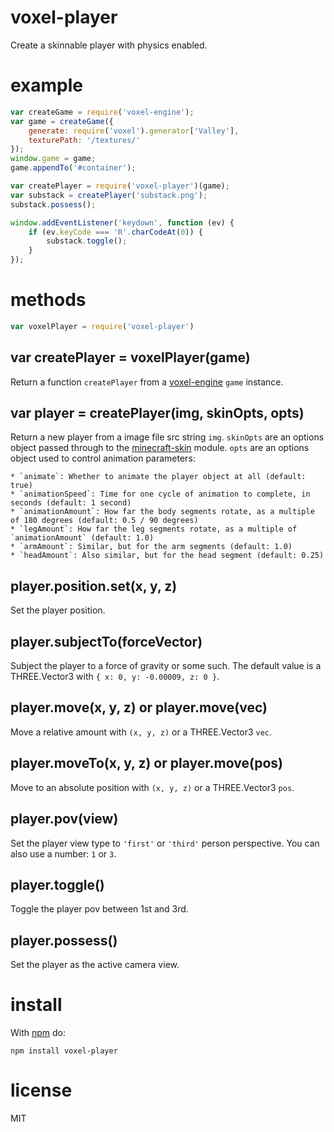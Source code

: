 # voxel-player

Create a skinnable player with physics enabled.

# example

``` js
var createGame = require('voxel-engine');
var game = createGame({
    generate: require('voxel').generator['Valley'],
    texturePath: '/textures/'
});
window.game = game;
game.appendTo('#container');

var createPlayer = require('voxel-player')(game);
var substack = createPlayer('substack.png');
substack.possess();

window.addEventListener('keydown', function (ev) {
    if (ev.keyCode === 'R'.charCodeAt(0)) {
        substack.toggle();
    }
});
```

# methods

``` js
var voxelPlayer = require('voxel-player')
```

## var createPlayer = voxelPlayer(game)

Return a function `createPlayer` from a
[voxel-engine](https://github.com/maxogden/voxel-engine) `game` instance.

## var player = createPlayer(img, skinOpts, opts)

Return a new player from a image file src string `img`.
`skinOpts` are an options object passed through to the [minecraft-skin](https://github.com/maxogden/minecraft-skin) module.
`opts` are an options object used to control animation parameters:

    * `animate`: Whether to animate the player object at all (default: true)
    * `animationSpeed`: Time for one cycle of animation to complete, in seconds (default: 1 second)
    * `animationAmount`: How far the body segments rotate, as a multiple of 180 degrees (default: 0.5 / 90 degrees)
    * `legAmount`: How far the leg segments rotate, as a multiple of `animationAmount` (default: 1.0)
    * `armAmount`: Similar, but for the arm segments (default: 1.0)
    * `headAmount`: Also similar, but for the head segment (default: 0.25)

## player.position.set(x, y, z)

Set the player position.

## player.subjectTo(forceVector)

Subject the player to a force of gravity or some such. The default value is
a THREE.Vector3 with `{ x: 0, y: -0.00009, z: 0 }`.

## player.move(x, y, z) or player.move(vec)

Move a relative amount with `(x, y, z)` or a THREE.Vector3 `vec`.

## player.moveTo(x, y, z) or player.move(pos)

Move to an absolute position with `(x, y, z)` or a THREE.Vector3 `pos`.

## player.pov(view)

Set the player view type to `'first'` or `'third'` person perspective. You can
also use a number: `1` or `3`.

## player.toggle()

Toggle the player pov between 1st and 3rd.

## player.possess()

Set the player as the active camera view.

# install

With [npm](https://npmjs.org) do:

```
npm install voxel-player
```

# license

MIT
